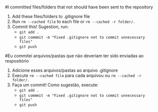 #I committed files/folders that not should have been sent to the repository

1. Add these files/folders to .gitignore file
1. Run `rm --cached file` to each file or `rm --cached -r folder/.`
1. Commit this! Sugestion, run:
    * `git add .`
    * `git commmit -m "Fixed .gitignore not to commit unnecessary files"`
    * `git push`

#Eu commitei arquivos/pastas que não deveriam ter sido enviadas ao respositório

1. Adicione esses arquivos/pastas ao arquivo .gitignore 
1. Execute `rm --cached file` para cada arquivou ou `rm --cached -r folder/.`
1. Faça um commit! Como sugestão, execute:
    * `git add .`
    * `git commmit -m "Fixed .gitignore not to commit unnecessary files"`
    * `git push`